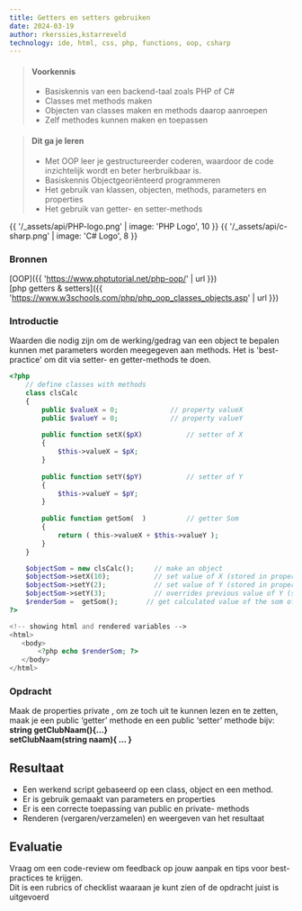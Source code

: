 ```yaml
---
title: Getters en setters gebruiken
date: 2024-03-19
author: rkerssies,kstarreveld
technology: ide, html, css, php, functions, oop, csharp
---
```



> #### Voorkennis
> * Basiskennis van een backend-taal zoals PHP of C#
> * Classes met methods maken
> * Objecten van classes maken en methods daarop aanroepen
> * Zelf methodes kunnen maken en toepassen  

> #### Dit ga je leren
> * Met OOP leer je gestructureerder coderen, waardoor de code inzichtelijk wordt en beter herbruikbaar is.
> * Basiskennis Objectgeoriënteerd programmeren
> * Het gebruik van klassen, objecten, methods, parameters en properties
> * Het gebruik van getter- en setter-methods

{{ '/_assets/api/PHP-logo.png' | image: 'PHP Logo', 10 }}
{{ '/_assets/api/c-sharp.png' | image: 'C# Logo', 8 }}

### Bronnen
[OOP]({{ 'https://www.phptutorial.net/php-oop/' | url }})<br>
[php getters & setters]({{ 'https://www.w3schools.com/php/php_oop_classes_objects.asp' | url }})


### Introductie
Waarden die nodig zijn om de werking/gedrag van een object te bepalen kunnen met parameters
worden meegegeven aan methods. Het is 'best-practice' om dit via setter- en getter-methods te doen.

```php
<?php
    // define classes with methods
    class clsCalc
    {
        public $valueX = 0;             // property valueX
        public $valueY = 0;             // property valueY
        
        public function setX($pX)           // setter of X
        {
            $this->valueX = $pX;
        }
    
        public function setY($pY)           // setter of Y
        {
            $this->valueY = $pY;
        }
    
        public function getSom(  )		    // getter Som
        {
            return ( this->valueX + $this->valueY );
        }
    }

    $objectSom = new clsCalc();	    // make an object  
    $objectSom->setX(10);	        // set value of X (stored in property valueX)
    $objectSom->setY(2);	        // set value of Y (stored in property valueY)
    $objectSom->setY(3);	        // overrides previous value of Y (stored in property valueY)
    $renderSom =  getSom();       // get calculated value of the som of X and Y 
?>

<!-- showing html and rendered variables -->
<html> 
   <body>
       <?php echo $renderSom; ?>
   </body> 
</html>
```
### Opdracht
Maak de properties private , om ze toch uit te kunnen lezen en te zetten, maak je een public ‘getter’ 
methode en een public ‘setter’ methode bijv:
   **string getClubNaam(){…}** <br>
   **setClubNaam(string naam){ … }**<br>

## Resultaat
* Een werkend script gebaseerd op een class, object en een method.  
* Er is gebruik gemaakt van parameters en properties
* Er is een correcte toepassing van public en private- methods
* Renderen (vergaren/verzamelen) en weergeven van het resultaat

## Evaluatie
Vraag om een code-review om feedback op jouw aanpak en tips voor best-practices te krijgen.<br>
Dit is een rubrics of checklist waaraan je kunt zien of de opdracht juist is uitgevoerd
